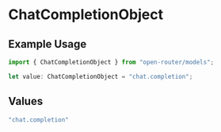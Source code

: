 # ChatCompletionObject

## Example Usage

```typescript
import { ChatCompletionObject } from "open-router/models";

let value: ChatCompletionObject = "chat.completion";
```

## Values

```typescript
"chat.completion"
```